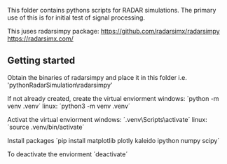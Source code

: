 This folder contains pythons scripts for RADAR simulations.
The primary use of this is for initial test of signal processing.

This juses radarsimpy package:
https://github.com/radarsimx/radarsimpy
https://radarsimx.com/

## Getting started

Obtain the binaries of radarsimpy and place it in this folder i.e. 'pythonRadarSimulation\radarsimpy'

If not already created, create the virtual enviorment
windows: ´python -m venv .venv´
linux: ´python3 -m venv .venv´

Activat the virtual enviorment
windows: ´.venv\Scripts\activate´
linux: ´source .venv/bin/activate´

Install packages
´pip install matplotlib plotly kaleido ipython numpy scipy´

To deactivate the enviorment
´deactivate´
